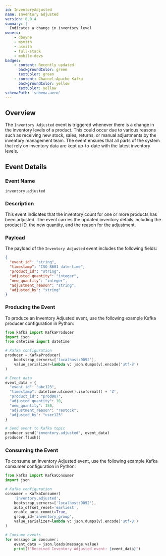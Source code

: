 ```yaml
---
id: InventoryAdjusted
name: Inventory adjusted
version: 0.0.4
summary: |
  Indicates a change in inventory level
owners:
    - dboyne
    - msmith
    - asmith
    - full-stack
    - mobile-devs
badges:
    - content: Recently updated!
      backgroundColor: green
      textColor: green
    - content: Channel:Apache Kafka
      backgroundColor: yellow
      textColor: yellow
schemaPath: 'schema.avro'
---
```


## Overview

The `Inventory Adjusted` event is triggered whenever there is a change in the inventory levels of a product. This could occur due to various reasons such as receiving new stock, sales, returns, or manual adjustments by the inventory management team. The event ensures that all parts of the system that rely on inventory data are kept up-to-date with the latest inventory levels.

<NodeGraph />

## Event Details

### Event Name
`inventory.adjusted`

### Description
This event indicates that the inventory count for one or more products has been adjusted. The event carries the updated inventory details including the product ID, the new quantity, and the reason for the adjustment.

### Payload
The payload of the `Inventory Adjusted` event includes the following fields:

```json title="Example of payload" frame="terminal"
{
  "event_id": "string",
  "timestamp": "ISO 8601 date-time",
  "product_id": "string",
  "adjusted_quantity": "integer",
  "new_quantity": "integer",
  "adjustment_reason": "string",
  "adjusted_by": "string"
}
```

### Producing the Event

To produce an Inventory Adjusted event, use the following example Kafka producer configuration in Python:

```python title="Produce event in Python" frame="terminal"
from kafka import KafkaProducer
import json
from datetime import datetime

# Kafka configuration
producer = KafkaProducer(
    bootstrap_servers=['localhost:9092'],
    value_serializer=lambda v: json.dumps(v).encode('utf-8')
)

# Event data
event_data = {
  "event_id": "abc123",
  "timestamp": datetime.utcnow().isoformat() + 'Z',
  "product_id": "prod987",
  "adjusted_quantity": 10,
  "new_quantity": 150,
  "adjustment_reason": "restock",
  "adjusted_by": "user123"
}

# Send event to Kafka topic
producer.send('inventory.adjusted', event_data)
producer.flush()
```

### Consuming the Event

To consume an Inventory Adjusted event, use the following example Kafka consumer configuration in Python:

```python title="Consuming the event with python" frame="terminal"
from kafka import KafkaConsumer
import json

# Kafka configuration
consumer = KafkaConsumer(
    'inventory.adjusted',
    bootstrap_servers=['localhost:9092'],
    auto_offset_reset='earliest',
    enable_auto_commit=True,
    group_id='inventory_group',
    value_serializer=lambda v: json.dumps(v).encode('utf-8')
)

# Consume events
for message in consumer:
    event_data = json.loads(message.value)
    print(f"Received Inventory Adjusted event: {event_data}")
```
